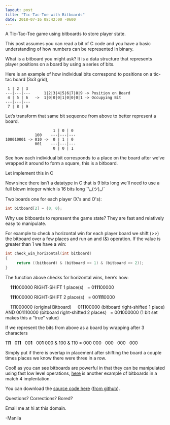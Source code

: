 ```yaml
---
layout: post
title: "Tic-Tac-Toe with Bitboards"
date: 2018-07-16 08:42:00 -0600
---
```


A Tic-Tac-Toe game using bitboards to store player state.

This post assumes you can read a bit of C code and you have a basic understanding of how numbers can be represented in binary.

What is a bitboard you might ask? It is a data structure that represents player positions on a board by using a series of bits.

Here is an example of how individual bits correspond to positions on a tic-tac board (3x3 grid), 

```
 1 | 2 | 3
---|---|---      1|2|3|4|5|6|7|8|9 -> Position on Board
 4 | 5 | 6   ->  1|0|0|0|1|0|0|0|1 -> Occupying Bit 
---|---|---
 7 | 8 | 9

```

Let’s transform that same bit sequence from above to better represent a board.

```
                     1 | 0 | 0
             100    ---|---|---
100010001 -> 010 ->  0 | 1 | 0
             001    ---|---|---
                     0 | 0 | 1 

```

See how each individual bit corresponds to a place on the board after we’ve wrapped it around to form a square, this is a bitboard.

Let implement this in C

Now since there isn’t a datatype in C that is 9 bits long we’ll need to use a full blown integer which is 16 bits long ¯\\\_(ツ)\_/¯

Two boards one for each player (X's and O's)\:

```c
int bitboard[2] = {0, 0}; 

```

Why use bitboards to represent the game state? They are fast and relatively easy to manipulate.

For example to check a horizontal win for each player board we shift (>>) the bitboard over a few places and run an and (&) operation. If the value is greater than 1 we have a win\:

```c
int check_win_horizontal(int bitboard)
{
     return ((bitboard) & (bitboard >> 1) & (bitboard >> 2));
}

```

The function above checks for horizontal wins, here’s how\:

&nbsp;&nbsp;&nbsp; **111**000000 RIGHT-SHIFT 1 place(s)
&nbsp;&nbsp;= 0**111**00000

&nbsp;&nbsp;&nbsp; **111**000000 RIGHT-SHIFT 2 place(s)
&nbsp;&nbsp;= 00**111**0000

&nbsp;&nbsp;&nbsp; 11**1**000000 (original Bitboard)
&nbsp;&nbsp;&nbsp; 01**1**100000 (bitboard right-shifted 1 place)
AND 00**1**110000 (bitboard right-shifted 2 places)
&nbsp; = 00**1**000000 (1 bit set makes this a “true” value)


If we represent the bits from above as a board by wrapping after 3 characters

11**1**&nbsp; &nbsp;01**1**&nbsp; &nbsp;00**1**&nbsp; &nbsp;00**1**
000 & 100 & 110 = 000
000&nbsp; &nbsp;000&nbsp; &nbsp;000&nbsp; &nbsp;000

Simply put if there is overlap in placement after shifting the board a couple times places we know there were three in a row.

Cool! as you can see bitboards are powerful in that they can be manipulated using fast low level operations, [here](https://github.com/manila/match4) is another example of bitboards in a match 4 implentation.

You can download the [source code here](https://github.com/manila/tic-tac-toe/archive/master.zip) ([from github](https://github.com/manila/tic-tac-toe)).

Questions? Corrections? Bored?

Email me at hi at this domain.

-Manila

